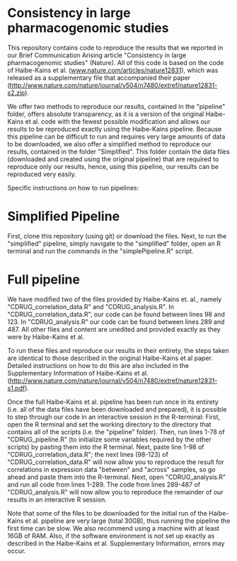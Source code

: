# Consistency in large pharmacogenomic studies

This repository contains code to reproduce the results that we reported in our Brief Communication Arising article "Consistency in large pharmacogenomic studies" (Nature). All of this code is based on the code of Haibe-Kains et al. (www.nature.com/articles/nature12831), which was released as a supplementary file that accompanied their paper (http://www.nature.com/nature/journal/v504/n7480/extref/nature12831-s2.zip).

We offer two methods to reproduce our results, contained in the "pipeline" folder, offers absolute transparency, as it is a version of the original Haibe-Kains et al. code with the fewest possible modification and allows our results to be reproduced exactly using the Haibe-Kains pipeline. Because this pipeline can be difficult to run and requires very large amounts of data to be downloaded, we also offer a simplified method to reproduce our results, contained in the folder "Simplified". This folder contain the data files (downloaded and created using the original pipeline) that are required to reproduce only our results, hence, using this pipeline, our results can be reproduced very easily.

Specific instructions on how to run pipelines:

# Simplified Pipeline

First, clone this repository (using git) or download the files. Next, to run the "simplified" pipeline, simply navigate to the "simplified" folder, open an R terminal and run the commands in the "simplePipeline.R" script.


# Full pipeline

We have modified two of the files provided by Haibe-Kains et. al., namely  "CDRUG_correlation_data.R" and "CDRUG_analysis.R". In "CDRUG_correlation_data.R", our code can be found between lines 98 and 123. In  "CDRUG_analysis.R" our code can be found between lines 289 and 487. All other files and content are unedited and provided exactly as they were by Haibe-Kains et al.

To run these files and reproduce our results in their entirety, the steps taken are identical to those described in the original Haibe-Kains et al paper. Detailed instructions on how to do this are also included in the Supplementary Information of Haibe-Kains et al. (http://www.nature.com/nature/journal/v504/n7480/extref/nature12831-s1.pdf).

Once the full Haibe-Kains et al. pipeline has been run once in its entirety (i.e. all of the data files have been downloaded and prepared), it is possible to step through our code in an interactive session in the R-terminal: First, open the R terminal and set the working directory to the directory that contains all of the scripts (i.e. the "pipeline" folder). Then, run lines 1-78 of "CDRUG_pipeline.R" (to initialize some variables required by the other scripts) by pasting them into the R terminal. Next, paste line 1-98 of "CDRUG_correlation_data.R"; the next lines (98-123) of "CDRUG_correlation_data.R" will now allow you to reproduce the result for correlations in expression data "between" and "across" samples, so go ahead and paste them into the R-terminal. Next, open "CDRUG_analysis.R" and run all code from lines 1-289. The code from lines 289-487 of "CDRUG_analysis.R" will now allow you to reproduce the remainder of our results in an interactive R session.

Note that some of the files to be downloaded for the initial run of the Haibe-Kains et al. pipeline are very large (total 30GB), thus running the pipeline the first time can be slow. We also recommend using a machine with at least 16GB of RAM. Also, if the software environment is not set up exactly as described in the Haibe-Kains et al. Supplementary Information, errors may occur.





